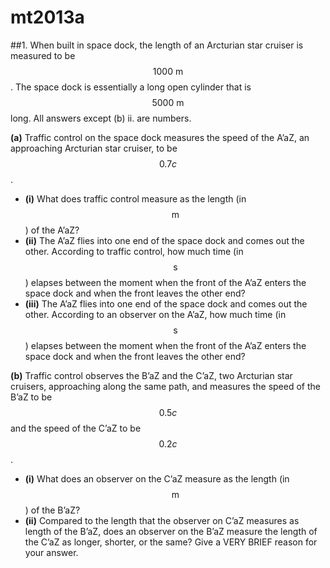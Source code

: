 # mt2013a

##1.
When built in space dock, the length of an Arcturian star cruiser is measured to be $$1000\:\text{m}$$. The space dock is essentially a long open cylinder that is $$5000\:\text{m}$$ long. All answers except (b) ii. are numbers.

**(a)** Traffic control on the space dock measures the speed of the A’aZ, an approaching Arcturian star
cruiser, to be $$0.7c$$.
- **(i)** What does traffic control measure as the length (in $$\text{m}$$) of the A’aZ?
- **(ii)** The A’aZ flies into one end of the space dock and comes out the other. According to traffic control, how much time (in $$\text{s}$$) elapses between the moment when the front of the A’aZ enters the space dock and when the front leaves the other end?
- **(iii)** The A’aZ flies into one end of the space dock and comes out the other. According to an observer on the A’aZ, how much time (in $$\text{s}$$) elapses between the moment when the front of the A’aZ enters the space dock and when the front leaves the other end?

**(b)** Traffic control observes the B’aZ and the C’aZ, two Arcturian star cruisers, approaching along the same path, and measures the speed of the B’aZ to be $$0.5c$$ and the speed of the C’aZ to be $$0.2c$$.
- **(i)** What does an observer on the C’aZ measure as the length (in $$\text{m}$$) of the B’aZ?
- **(ii)** Compared to the length that the observer on C’aZ measures as length of the B’aZ, does an observer on the B’aZ measure the length of the C’aZ as longer, shorter, or the same? Give a VERY BRIEF reason for your answer.